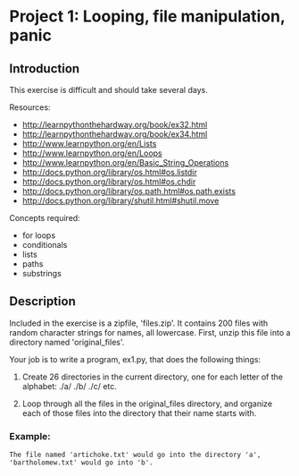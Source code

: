 Project 1: Looping, file manipulation, panic
=======

Introduction
-------
This exercise is difficult and should take several days.

Resources:
* http://learnpythonthehardway.org/book/ex32.html
* http://learnpythonthehardway.org/book/ex34.html
* http://www.learnpython.org/en/Lists
* http://www.learnpython.org/en/Loops
* http://www.learnpython.org/en/Basic_String_Operations
* http://docs.python.org/library/os.html#os.listdir
* http://docs.python.org/library/os.html#os.chdir
* http://docs.python.org/library/os.path.html#os.path.exists
* http://docs.python.org/library/shutil.html#shutil.move

Concepts required:
* for loops
* conditionals
* lists
* paths
* substrings

Description
-------
Included in the exercise is a zipfile, 'files.zip'. It contains 200 files with random character strings for names, all lowercase. First, unzip this file into a directory named 'original_files'.

Your job is to write a program, ex1.py, that does the following things:

1. Create 26 directories in the current directory, one for each letter of the alphabet:
    ./a/
    ./b/
    ./c/
    etc.

2. Loop through all the files in the original_files directory, and organize each of those files into the directory that their name starts with.

### Example:
    The file named 'artichoke.txt' would go into the directory 'a',
    'bartholomew.txt' would go into 'b'.
